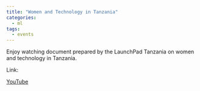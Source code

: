 ```yaml
---
title: "Women and Technology in Tanzania"
categories:
  - ml
tags:
  - events
---
```

Enjoy watching document prepared by the LaunchPad Tanzania on women and technology in Tanzania.

Link:

[YouTube](https://www.youtube.com/watch?v=kVOPgxT-dD4)
